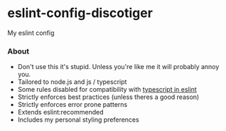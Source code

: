 # eslint-config-discotiger

My eslint config

### About

- Don't use this it's stupid. Unless you're like me it will probably annoy you.
- Tailored to node.js and js / typescript
- Some rules disabled for compatibility with [typescript in eslint](https://github.com/typescript-eslint)
- Strictly enforces best practices (unless theres a good reason)
- Strictly enforces error prone patterns
- Extends eslint:recommended
- Includes my personal styling preferences